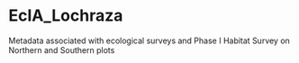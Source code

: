 # EcIA_Lochraza
Metadata associated with ecological surveys and Phase I Habitat Survey on Northern and Southern plots
